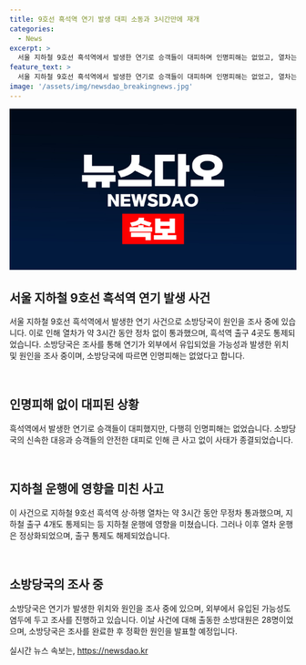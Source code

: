 ```yaml
---
title: 9호선 흑석역 연기 발생 대피 소동과 3시간만에 재개
categories:
  - News
excerpt: >
  서울 지하철 9호선 흑석역에서 발생한 연기로 승객들이 대피하며 인명피해는 없었고, 열차는 3시간 동안 무정차 운행되었다. 소방당국은 연기 배출 작업을 완료한 후 정상화되었으며, 연기 발생 위치와 원인을 조사 중이다. 28대의 차량과 102명의 인원이 출동하여 상황을 처리했다.
feature_text: >
  서울 지하철 9호선 흑석역에서 발생한 연기로 승객들이 대피하며 인명피해는 없었고, 열차는 3시간 동안 무정차 운행되었다. 소방당국은 연기 배출 작업을 완료한 후 정상화되었으며, 연기 발생 위치와 원인을 조사 중이다. 28대의 차량과 102명의 인원이 출동하여 상황을 처리했다.
image: '/assets/img/newsdao_breakingnews.jpg'
---
```


<p><img src="/assets/img/newsdao_breakingnews.jpg" alt="implanttips 속보" /></p>

<h2 data-ke-size="size26">서울 지하철 9호선 흑석역 연기 발생 사건</h2>

<p>서울 지하철 9호선 흑석역에서 발생한 연기 사건으로 소방당국이 원인을 조사 중에 있습니다. 이로 인해 열차가 약 3시간 동안 정차 없이 통과했으며, 흑석역 출구 4곳도 통제되었습니다. 소방당국은 조사를 통해 연기가 외부에서 유입되었을 가능성과 발생한 위치 및 원인을 조사 중이며, 소방당국에 따르면 인명피해는 없었다고 합니다.</p>

<p data-ke-size="size16">&nbsp;</p>

<h2 data-ke-size="size24">인명피해 없이 대피된 상황</h2>

<p>흑석역에서 발생한 연기로 승객들이 대피했지만, 다행히 인명피해는 없었습니다. 소방당국의 신속한 대응과 승객들의 안전한 대피로 인해 큰 사고 없이 사태가 종결되었습니다.</p>

<p data-ke-size="size16">&nbsp;</p>

<h2 data-ke-size="size24">지하철 운행에 영향을 미친 사고</h2>

<p>이 사건으로 지하철 9호선 흑석역 상·하행 열차는 약 3시간 동안 무정차 통과했으며, 지하철 출구 4개도 통제되는 등 지하철 운행에 영향을 미쳤습니다. 그러나 이후 열차 운행은 정상화되었으며, 출구 통제도 해제되었습니다.</p>

<p data-ke-size="size16">&nbsp;</p>

<h2 data-ke-size="size24">소방당국의 조사 중</h2>

<p>소방당국은 연기가 발생한 위치와 원인을 조사 중에 있으며, 외부에서 유입된 가능성도 염두에 두고 조사를 진행하고 있습니다. 이날 사건에 대해 출동한 소방대원은 28명이었으며, 소방당국은 조사를 완료한 후 정확한 원인을 발표할 예정입니다.</p>
실시간 뉴스 속보는, <a href="https://newsdao.kr" rel="dofollow">https://newsdao.kr</a>


